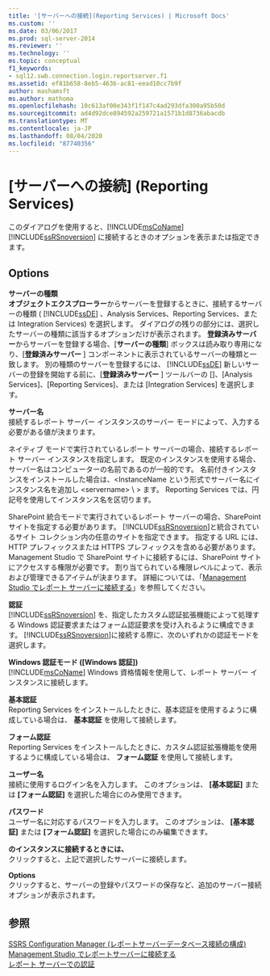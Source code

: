 ```yaml
---
title: '[サーバーへの接続](Reporting Services) | Microsoft Docs'
ms.custom: ''
ms.date: 03/06/2017
ms.prod: sql-server-2014
ms.reviewer: ''
ms.technology: ''
ms.topic: conceptual
f1_keywords:
- sql12.swb.connection.login.reportserver.f1
ms.assetid: ef81b658-8eb5-4636-ac81-eead10cc7b9f
author: mashamsft
ms.author: mathoma
ms.openlocfilehash: 10c613af00e343f1f147c4ad293dfa300a95b50d
ms.sourcegitcommit: ad4d92dce894592a259721a1571b1d8736abacdb
ms.translationtype: MT
ms.contentlocale: ja-JP
ms.lasthandoff: 08/04/2020
ms.locfileid: "87740356"
---
```

# <a name="connect-to-server-reporting-services"></a>[サーバーへの接続] (Reporting Services)
  このダイアログを使用すると、[!INCLUDE[msCoName](../includes/msconame-md.md)] [!INCLUDE[ssRSnoversion](../includes/ssrsnoversion-md.md)] に接続するときのオプションを表示または指定できます。  
  
## <a name="options"></a>Options  
 **サーバーの種類**  
 **オブジェクトエクスプローラー**からサーバーを登録するときに、接続するサーバーの種類 ( [!INCLUDE[ssDE](../includes/ssde-md.md)] 、Analysis Services、Reporting Services、または Integration Services) を選択します。 ダイアログの残りの部分には、選択したサーバーの種類に該当するオプションだけが表示されます。 **登録済みサーバー**からサーバーを登録する場合、[**サーバーの種類**] ボックスは読み取り専用になり、[**登録済みサーバー** ] コンポーネントに表示されているサーバーの種類と一致します。 別の種類のサーバーを登録するには、 [!INCLUDE[ssDE](../includes/ssde-md.md)] 新しいサーバーの登録を開始する前に、[**登録済みサーバー** ] ツールバーの []、[Analysis Services]、[Reporting Services]、または [Integration Services] を選択します。  
  
 **サーバー名**  
 接続するレポート サーバー インスタンスのサーバー モードによって、入力する必要がある値が決まります。  
  
 ネイティブ モードで実行されているレポート サーバーの場合、接続するレポート サーバー インスタンスを指定します。 既定のインスタンスを使用する場合、サーバー名はコンピューターの名前であるのが一般的です。 名前付きインスタンスをインストールした場合は、<InstanceName という形式でサーバー名にインスタンス名を追加し \<servername> \\ \> ます。 Reporting Services では、円記号を使用してインスタンス名を区切ります。  
  
 SharePoint 統合モードで実行されているレポート サーバーの場合、SharePoint サイトを指定する必要があります。 [!INCLUDE[ssRSnoversion](../includes/ssrsnoversion-md.md)]と統合されているサイト コレクション内の任意のサイトを指定できます。 指定する URL には、HTTP プレフィックスまたは HTTPS プレフィックスを含める必要があります。 Management Studio で SharePoint サイトに接続するには、SharePoint サイトにアクセスする権限が必要です。 割り当てられている権限レベルによって、表示および管理できるアイテムが決まります。 詳細については、「[Management Studio でレポート サーバーに接続する](../reporting-services/tools/connect-to-a-report-server-in-management-studio.md)」を参照してください。  
  
 **認証**  
 [!INCLUDE[ssRSnoversion](../includes/ssrsnoversion-md.md)] を、指定したカスタム認証拡張機能によって処理する Windows 認証要求またはフォーム認証要求を受け入れるように構成できます。 [!INCLUDE[ssRSnoversion](../includes/ssrsnoversion-md.md)]に接続する際に、次のいずれかの認証モードを選択します。  
  
 **Windows 認証モード ([Windows 認証])**  
 [!INCLUDE[msCoName](../includes/msconame-md.md)] Windows 資格情報を使用して、レポート サーバー インスタンスに接続します。  
  
 **基本認証**  
 Reporting Services をインストールしたときに、基本認証を使用するように構成している場合は、 **基本認証** を使用して接続します。  
  
 **フォーム認証**  
 Reporting Services をインストールしたときに、カスタム認証拡張機能を使用するように構成している場合は、 **フォーム認証** を使用して接続します。  
  
 **ユーザー名**  
 接続に使用するログイン名を入力します。 このオプションは、 **[基本認証]** または **[フォーム認証]** を選択した場合にのみ使用できます。  
  
 **パスワード**  
 ユーザー名に対応するパスワードを入力します。 このオプションは、 **[基本認証]** または **[フォーム認証]** を選択した場合にのみ編集できます。  
  
 **のインスタンスに接続するときには、**  
 クリックすると、上記で選択したサーバーに接続します。  
  
 **Options**  
 クリックすると、サーバーの登録やパスワードの保存など、追加のサーバー接続オプションが表示されます。  
  
## <a name="see-also"></a>参照  
 [SSRS Configuration Manager &#40;レポートサーバーデータベース接続の構成&#41;](../../2014/sql-server/install/configure-a-report-server-database-connection-ssrs-configuration-manager.md)   
 [Management Studio でレポートサーバーに接続する](../reporting-services/tools/connect-to-a-report-server-in-management-studio.md)   
 [レポート サーバーでの認証](../reporting-services/security/authentication-with-the-report-server.md)  
  
  
